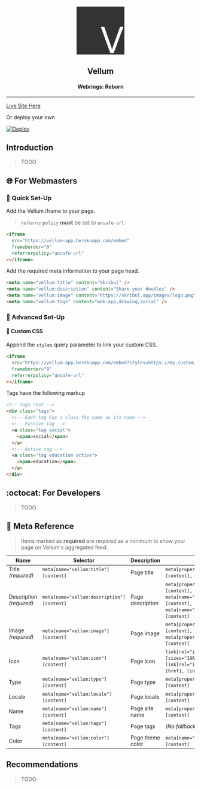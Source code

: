 <p align="center">
  <img src="assets/logo@0,25x.png" />
</p>

<h2 align="center">Vellum</h2>
<h4 align="center">Webrings: Reborn</h4>

---

[Live Site Here](https://vellum-app.herokuapp.com)

Or deploy your own

[![Deploy](https://www.herokucdn.com/deploy/button.svg)](https://heroku.com/deploy)

## Introduction

> TODO

## :globe_with_meridians: For Webmasters

### :rocket: Quick Set-Up

Add the Vellum iframe to your page.

> `referrerpolicy` **must** be set to `unsafe-url`

```html
<iframe
  src="https://vellum-app.herokuapp.com/embed"
  frameborder="0"
  referrerpolicy="unsafe-url"
></iframe>
```

Add the required meta information to your page head.

```html
<meta name="vellum:title" content="Skribul" />
<meta name="vellum:description" content="Share your doodles" />
<meta name="vellum:image" content="https://skribul.app/images/logo.png" />
<meta name="vellum:tags" content="web-app,drawing,social" />
```

### :wrench: Advanced Set-Up

#### :art: Custom CSS

Append the `styles` query parameter to link your custom CSS.

```html
<iframe
  src="https://vellum-app.herokuapp.com/embed?styles=https://my.custom.site/styles.css"
  frameborder="0"
  referrerpolicy="unsafe-url"
></iframe>
```

Tags have the following markup

```html
<!-- Tags root -->
<div class="tags">
  <!-- Each tag has a class the same as its name -->
  <!-- Passive tag -->
  <a class="tag social">
    <span>social</span>
  </a>
  <!-- Active tag -->
  <a class="tag education active">
    <span>education</span>
  </a>
</div>
```

## :octocat: For Developers

> TODO

## :book: Meta Reference

> Items marked as **required** are required as a minimum to show your page on Vellum's aggregated feed.

| Name                     | Selector                                   | Description      | Fallbacks                                                                                                        |
| ------------------------ | ------------------------------------------ | ---------------- | ---------------------------------------------------------------------------------------------------------------- |
| Title _(required)_       | `meta[name="vellum:title"][content]`       | Page title       | `meta[property="og:title"][content], title`                                                                      |
| Description _(required)_ | `meta[name="vellum:description"][content]` | Page description | `meta[property="og:description"][content], meta[name="Description"][content], meta[name="description"][content]` |
| Image _(required)_       | `meta[name="vellum:image"][content]`       | Page image       | `meta[property="og:image:url"][content], meta[property="og:image"][content]`                                     |
| Icon                     | `meta[name="vellum:icon"][content]`        | Page icon        | `link[rel="icon"][sizes="196x196"][href], link[rel="icon"][sizes="32x32"][href], link[rel="icon"][href]`         |
| Type                     | `meta[name="vellum:type"][content]`        | Page type        | `meta[property="og:type"][content]`                                                                              |
| Locale                   | `meta[name="vellum:locale"][content]`      | Page locale      | `meta[property="og:locale"][content]`                                                                            |
| Name                     | `meta[name="vellum:name"][content]`        | Page site name   | `meta[property="og:site_name"][content]`                                                                         |
| Tags                     | `meta[name="vellum:tags"][content]`        | Page tags        | _(No fallback)_                                                                                                  |
| Color                    | `meta[name="vellum:color"][content]`       | Page theme color | `meta[name="theme-color"][content]`                                                                              |

## Recommendations

> TODO
